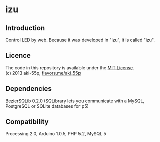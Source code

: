 izu
=====================================

Introduction
------------
Control LED by web.
Because it was developed in "izu", it is called "izu". 


Licence
-------
The code in this repository is available under the [MIT License](https://secure.wikimedia.org/wikipedia/en/wiki/Mit_license).  
(c) 2013 aki-55p, [flavors.me/aki_55p](http://flavors.me/aki_55p)


Dependencies
------------
BezierSQLib 0.2.0 (SQLibrary lets you communicate with a MySQL, PostgreSQL or SQLite databases for p5)


Compatibility
------------
Processing 2.0, Arduino 1.0.5, PHP 5.2, MySQL 5
